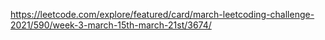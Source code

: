 https://leetcode.com/explore/featured/card/march-leetcoding-challenge-2021/590/week-3-march-15th-march-21st/3674/
